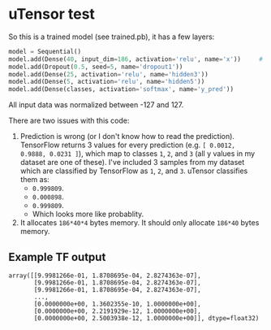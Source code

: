# uTensor test

So this is a trained model (see trained.pb), it has a few layers:

```py
model = Sequential()
model.add(Dense(40, input_dim=186, activation='relu', name='x'))     # take X features number from create-testset.js here!
model.add(Dropout(0.5, seed=5, name='dropout1'))
model.add(Dense(25, activation='relu', name='hidden3'))
model.add(Dense(5, activation='relu', name='hidden5'))
model.add(Dense(classes, activation='softmax', name='y_pred'))
```

All input data was normalized between -127 and 127.

There are two issues with this code:

1. Prediction is wrong (or I don't know how to read the prediction). TensorFlow returns 3 values for every prediction (e.g. `[ 0.0012, 0.9888, 0.0231 ]`), which map to classes `1`, `2`, and `3` (all y values in my dataset are one of these). I've included 3 samples from my dataset which are classified by TensorFlow as `1`, `2`, and `3`. uTensor classifies them as:
    * `0.999809`.
    * `0.000898`.
    * `0.999809`.
    * Which looks more like probablity.
2. It allocates `186*40*4` bytes memory. It should only allocate `186*40` bytes memory.

## Example TF output

```
array([[9.9981266e-01, 1.8708695e-04, 2.8274363e-07],
       [9.9981266e-01, 1.8708695e-04, 2.8274363e-07],
       [9.9981266e-01, 1.8708695e-04, 2.8274363e-07],
       ...,
       [0.0000000e+00, 1.3602355e-10, 1.0000000e+00],
       [0.0000000e+00, 2.2191929e-12, 1.0000000e+00],
       [0.0000000e+00, 2.5003938e-12, 1.0000000e+00]], dtype=float32)
```